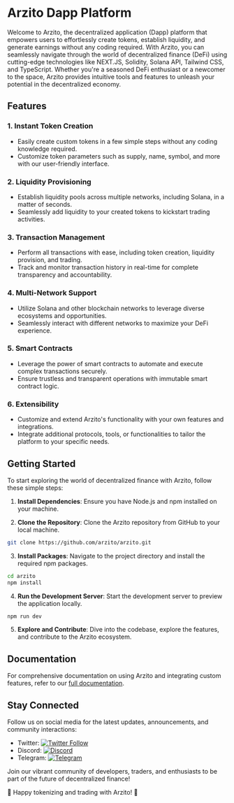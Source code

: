 # Arzito Dapp Platform

Welcome to Arzito, the decentralized application (Dapp) platform that empowers users to effortlessly create tokens, establish liquidity, and generate earnings without any coding required. With Arzito, you can seamlessly navigate through the world of decentralized finance (DeFi) using cutting-edge technologies like NEXT.JS, Solidity, Solana API, Tailwind CSS, and TypeScript. Whether you're a seasoned DeFi enthusiast or a newcomer to the space, Arzito provides intuitive tools and features to unleash your potential in the decentralized economy.

## Features

### 1. Instant Token Creation
- Easily create custom tokens in a few simple steps without any coding knowledge required.
- Customize token parameters such as supply, name, symbol, and more with our user-friendly interface.

### 2. Liquidity Provisioning
- Establish liquidity pools across multiple networks, including Solana, in a matter of seconds.
- Seamlessly add liquidity to your created tokens to kickstart trading activities.

### 3. Transaction Management
- Perform all transactions with ease, including token creation, liquidity provision, and trading.
- Track and monitor transaction history in real-time for complete transparency and accountability.

### 4. Multi-Network Support
- Utilize Solana and other blockchain networks to leverage diverse ecosystems and opportunities.
- Seamlessly interact with different networks to maximize your DeFi experience.

### 5. Smart Contracts
- Leverage the power of smart contracts to automate and execute complex transactions securely.
- Ensure trustless and transparent operations with immutable smart contract logic.

### 6. Extensibility
- Customize and extend Arzito's functionality with your own features and integrations.
- Integrate additional protocols, tools, or functionalities to tailor the platform to your specific needs.

## Getting Started

To start exploring the world of decentralized finance with Arzito, follow these simple steps:

1. **Install Dependencies**: Ensure you have Node.js and npm installed on your machine.

2. **Clone the Repository**: Clone the Arzito repository from GitHub to your local machine.

```bash
git clone https://github.com/arzito/arzito.git
```

3. **Install Packages**: Navigate to the project directory and install the required npm packages.

```bash
cd arzito
npm install
```

4. **Run the Development Server**: Start the development server to preview the application locally.

```bash
npm run dev
```

5. **Explore and Contribute**: Dive into the codebase, explore the features, and contribute to the Arzito ecosystem.

## Documentation

For comprehensive documentation on using Arzito and integrating custom features, refer to our [full documentation](docs/README.md).

## Stay Connected

Follow us on social media for the latest updates, announcements, and community interactions:

- Twitter: [![Twitter Follow](https://img.shields.io/twitter/follow/arzito_dapp?style=social)](https://twitter.com/arzito_dapp)
- Discord: [![Discord](https://img.shields.io/discord/1234567890)](https://discord.gg/arzito)
- Telegram: [![Telegram](https://img.shields.io/badge/chat-on%20telegram-blue)](https://t.me/arzito_dapp)

Join our vibrant community of developers, traders, and enthusiasts to be part of the future of decentralized finance!

🚀 Happy tokenizing and trading with Arzito! 🌟